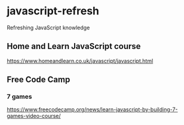 # javascript-refresh
Refreshing JavaScript knowledge
## Home and Learn JavaScript course
https://www.homeandlearn.co.uk/javascript/javascript.html
## Free Code Camp
### 7 games
https://www.freecodecamp.org/news/learn-javascript-by-building-7-games-video-course/
